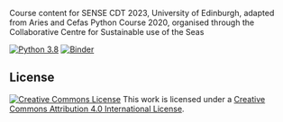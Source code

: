 Course content for SENSE CDT 2023, University of Edinburgh, adapted from Aries and Cefas Python Course 2020, organised through the Collaborative Centre for Sustainable use of the Seas 

[![Python 3.8](https://img.shields.io/badge/python-3.8-blue.svg)]()
[![Binder](http://mybinder.org/badge.svg)](http://mybinder.org:/repo/ueapy/pythoncourse2020-materials)

## License

[![Creative Commons
License](https://i.creativecommons.org/l/by/4.0/88x31.png)](http://creativecommons.org/licenses/by/4.0/)
This work is licensed under a
[Creative Commons Attribution 4.0 International
License](http://creativecommons.org/licenses/by/4.0/).
